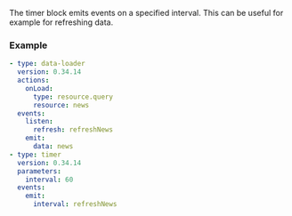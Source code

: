 The timer block emits events on a specified interval. This can be useful for example for refreshing
data.

### Example

```yaml
- type: data-loader
  version: 0.34.14
  actions:
    onLoad:
      type: resource.query
      resource: news
  events:
    listen:
      refresh: refreshNews
    emit:
      data: news
- type: timer
  version: 0.34.14
  parameters:
    interval: 60
  events:
    emit:
      interval: refreshNews
```
